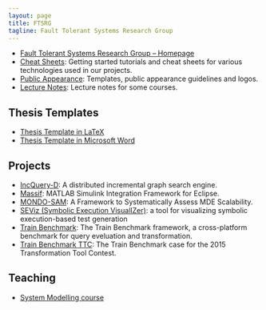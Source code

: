 ```yaml
---
layout: page
title: FTSRG
tagline: Fault Tolerant Systems Research Group
---
```


* [Fault Tolerant Systems Research Group – Homepage](https://inf.mit.bme.hu/en/)
* [Cheat Sheets](https://github.com/FTSRG/cheat-sheets/wiki): Getting started tutorials and cheat sheets for various technologies used in our projects.
* [Public Appearance](https://github.com/FTSRG/templates): Templates, public appearance guidelines and logos.
* [Lecture Notes](https://github.com/FTSRG/lecture-notes/wiki): Lecture notes for some courses.

## Thesis Templates

* [Thesis Template in LaTeX](https://github.com/FTSRG/thesis-template-latex)
* [Thesis Template in Microsoft Word](https://github.com/FTSRG/thesis-template-word)

## Projects

* [IncQuery-D](https://github.com/FTSRG/incqueryd): A distributed incremental graph search engine.
* [Massif](https://github.com/FTSRG/massif): MATLAB Simulink Integration Framework for Eclipse.
* [MONDO-SAM](https://github.com/FTSRG/mondo-sam): A Framework to Systematically Assess MDE Scalability.
* [SEViz (Symbolic Execution VisualIZer)](https://github.com/FTSRG/seviz): a tool for visualizing symbolic execution-based test generation
* [Train Benchmark](https://github.com/FTSRG/trainbenchmark): The Train Benchmark framework, a cross-platform benchmark for query eveluation and transformation.
* [Train Benchmark TTC](https://github.com/FTSRG/trainbenchmark-paper): The Train Benchmark case for the 2015 Transformation Tool Contest.

## Teaching

* [System Modelling course](http://docs.inf.mit.bme.hu/remo/)
